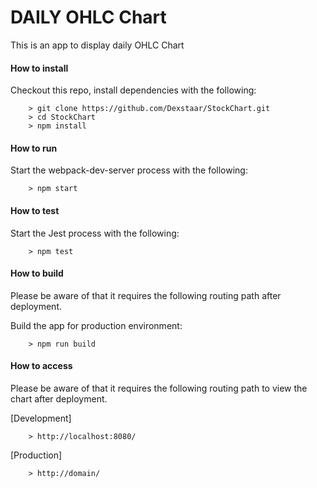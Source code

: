 # DAILY OHLC Chart

This is an app to display daily OHLC Chart


#### How to install #####
Checkout this repo, install dependencies with the following:

```
	> git clone https://github.com/Dexstaar/StockChart.git
	> cd StockChart
	> npm install
```


#### How to run #####
Start the webpack-dev-server process with the following:

```
	> npm start
```


#### How to test #####
Start the Jest process with the following:

```
	> npm test
```


#### How to build #####
Please be aware of that it requires the following routing path after deployment.

Build the app for production environment:

```
	> npm run build
```


#### How to access #####
Please be aware of that it requires the following routing path to view the chart after deployment.

[Development]
```
	> http://localhost:8080/
```

[Production]
```
	> http://domain/
```